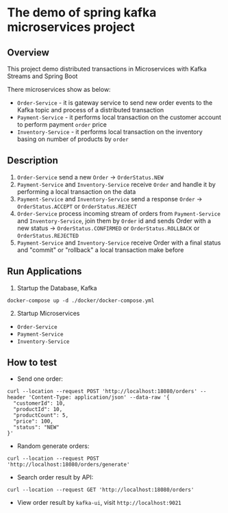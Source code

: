 # The demo of spring kafka microservices project

## Overview

This project demo distributed transactions in Microservices with Kafka Streams and Spring Boot

There microservices show as below:

- `Order-Service` - it is gateway service to send new order events to the Kafka topic and process of a distributed transaction
- `Payment-Service` - it performs local transaction on the customer account to perform payment `order` price
- `Inventory-Service` - it performs local transaction on the inventory basing on number of products by `order`

## Description

1. `Order-Service` send a new `Order` -> `OrderStatus.NEW`
2. `Payment-Service` and `Inventory-Service` receive `Order` and handle it by performing a local transaction on the data
3. `Payment-Service` and `Inventory-Service` send a response `Order` -> `OrderStatus.ACCEPT` or `OrderStatus.REJECT`
4. `Order-Service` process incoming stream of orders from `Payment-Service` and `Inventory-Service`, join them by `Order` id and sends Order with a new status -> `OrderStatus.CONFIRMED` or `OrderStatus.ROLLBACK` or `OrderStatus.REJECTED`
5. `Payment-Service` and `Inventory-Service` receive Order with a final status and "commit" or "rollback" a local transaction make before

## Run Applications

1. Startup the Database, Kafka

```shell
docker-compose up -d ./docker/docker-compose.yml
```

2. Startup Microservices
  - `Order-Service`
  - `Payment-Service`
  - `Inventory-Service`

## How to test

- Send one order:

```shell
curl --location --request POST 'http://localhost:18080/orders' --header 'Content-Type: application/json' --data-raw '{
  "customerId": 10,
  "productId": 10,
  "productCount": 5,
  "price": 100,
  "status": "NEW"
}'
```

- Random generate orders:

```shell
curl --location --request POST 'http://localhost:18080/orders/generate'
```

- Search order result by API:

```shell
curl --location --request GET 'http://localhost:18080/orders'
```

- View order result by `kafka-ui`, visit `http://localhost:9021`
